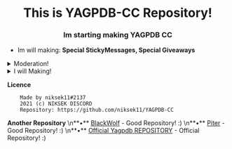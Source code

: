 <h1 align="center">This is YAGPDB-CC Repository!</h1>
<h3 align="center">Im starting making YAGPDB CC</h3>

- Im will making: **Special StickyMessages, Special Giveaways**

<details>
<summary>Moderation!</summary>

- [Folder](Moderation)  
**•** [Clear](Moderation/clear.yag) - This is a Custom Clear Command!
</details>

<details>
<summary>I will Making!</summary>

- [Folder](https://github.com/niksek11/YAGPDB-CC)  
**•** StickyMessage - I will BlackWolf Code editing!
</details>

**Licence**

```
    Made by niksek11#2137
    2021 (c) NIKSEK DISCORD
    Repository: https://github.com/niksek11/YAGPDB-CC
```

**Another Repository**
\n**•** [BlackWolf](https://github.com/BlackWolfWoof/yagpdb-cc) - Good Repository! :)
\n**•** [Piter](https://github.com/Piterxyz/yagpdb-cc) - Good Repository! :)
\n**•** [Official Yagpdb REPOSITORY](https://github.com/yagpdb-cc/yagpdb-cc) - Official Repository! :)

